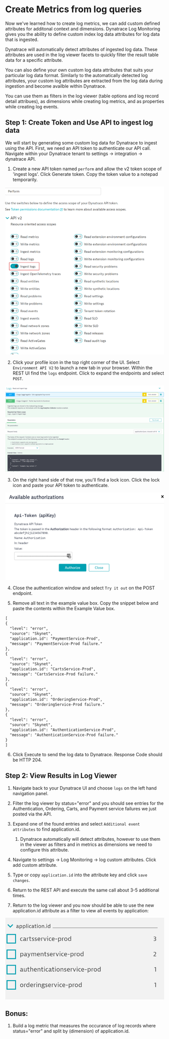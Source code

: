 # Create Metrics from log queries

Now we've learned how to create log metrics, we can add custom defined attributes for additonal context and dimensions. Dynatrace Log Monitoring gives you the ability to define custom index log data attributes for log data that is ingested.

Dynatrace will automatically detect attributes of ingested log data. These attributes are used in the log viewer facets to quickly filter the result table data for a specific attribute. 

You can also define your own custom log data attributes that suits your particular log data format. Similarly to the automatically detected log attributes, your custom log attributes are extracted from the log data during ingestion and become availble within Dynatrace.

You can use them as filters in the log viewer (table options and log record detail attribues), as dimensions while creating log metrics, and as properties while creating log events.

## Step 1: Create Token and Use API to ingest log data

We will start by generating some custom log data for Dynatrace to ingest using the API. First, we need an API token to authenticate our API call. Navigate within your Dynatrace tenant to settings -> integration -> dynatrace API.

1. Create a new API token named `perform` and allow the v2 token scope of 'ingest logs'. Click Generate token. Copy the token value to a notepad temporarily.
   
![API Token](../resources/API%20Token.png)

2. Click your profile icon in the top right corner of the UI. Select `Environment API V2` to launch a new tab in your browser. Within the REST UI find the `logs` endpoint. Click to expand the endpoints and select `POST`. 

![logs API](../resources/LogsAPI.png)

3. On the right hand side of that row, you'll find a lock icon. Click the lock icon and paste your API token to authenticate. 

![API Auth](../resources/APIAuth.png)

4. Close the authentication window and select `Try it out` on the POST endpoint.

5. Remove all text in the example value box. Copy the snippet below and paste the contents within the Example Value box.

```
[
{
  "level": "error",
  "source": "Skynet",
  "application.id": "PaymentService-Prod",
  "message": "PaymentService-Prod failure."
},
{
  "level": "error",
  "source": "Skynet",
  "application.id": "CartsService-Prod",
  "message": "CartsService-Prod failure."
},
{
  "level": "error",
  "source": "Skynet",
  "application.id": "OrderingService-Prod",
  "message": "OrderingService-Prod failure."
},
{
  "level": "error",
  "source": "Skynet",
  "application.id": "AuthenticationService-Prod",
  "message": "AuthenticationService-Prod failure."
}
]

```
6. Click Execute to send the log data to Dynatrace. Response Code should be HTTP 204.

## Step 2: View Results in Log Viewer

1. Navigate back to your Dynatrace UI and choose `logs` on the left hand navigation panel. 

2. Filter the log viewer by status="error" and you should see entries for the Authentication, Ordering, Carts, and Payment service failures we just posted via the API. 

3. Expand one of the found entries and select `Additional event attributes` to find application.id. 
   1. Dynatrace automatically will detect attributes, however to use them in the viewer as filters and in metrics as dimensions we need to configure this attribute. 

4. Navigate to settings -> Log Monitoring -> log custom attributes. Click add custom attribute.

5. Type or copy `application.id` into the attribute key and click `save changes`.

6. Return to the REST API and execute the same call about 3-5 additional times. 

7. Return to the log viewer and you now should be able to use the new application.id attribute as a filter to view all events by application:

![app.idfilter](../resources/applicationid.png)

## Bonus:

1. Build a log metric that measures the occurance of log records where status="error" and split by (dimension) of application.id.
